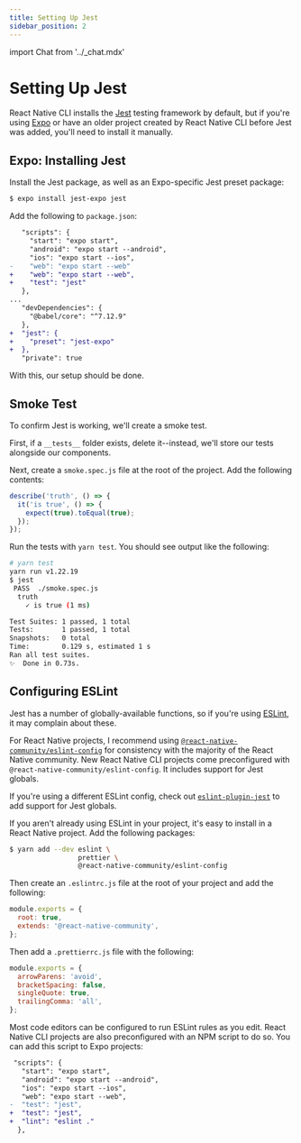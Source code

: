 ```yaml
---
title: Setting Up Jest
sidebar_position: 2
---
```

import Chat from '../_chat.mdx'

# Setting Up Jest

React Native CLI installs the [Jest][jest] testing framework by default, but if you're using [Expo][expo] or have an older project created by React Native CLI before Jest was added, you'll need to install it manually.

## Expo: Installing Jest

Install the Jest package, as well as an Expo-specific Jest preset package:

```bash
$ expo install jest-expo jest
```

Add the following to `package.json`:

```diff
   "scripts": {
     "start": "expo start",
     "android": "expo start --android",
     "ios": "expo start --ios",
-    "web": "expo start --web"
+    "web": "expo start --web",
+    "test": "jest"
   },
...
   "devDependencies": {
     "@babel/core": "^7.12.9"
   },
+  "jest": {
+    "preset": "jest-expo"
+  },
   "private": true
```

With this, our setup should be done.

## Smoke Test

To confirm Jest is working, we'll create a smoke test.

First, if a `__tests__` folder exists, delete it--instead, we'll store our tests alongside our components.

Next, create a `smoke.spec.js` file at the root of the project. Add the following contents:

```javascript
describe('truth', () => {
  it('is true', () => {
    expect(true).toEqual(true);
  });
});
```

Run the tests with `yarn test`. You should see output like the following:

```bash
# yarn test
yarn run v1.22.19
$ jest
 PASS  ./smoke.spec.js
  truth
    ✓ is true (1 ms)

Test Suites: 1 passed, 1 total
Tests:       1 passed, 1 total
Snapshots:   0 total
Time:        0.129 s, estimated 1 s
Ran all test suites.
✨  Done in 0.73s.
```

## Configuring ESLint

Jest has a number of globally-available functions, so if you're using [ESLint][eslint], it may complain about these.

For React Native projects, I recommend using [`@react-native-community/eslint-config`](https://www.npmjs.com/package/@react-native-community/eslint-config) for consistency with the majority of the React Native community. New React Native CLI projects come preconfigured with `@react-native-community/eslint-config`. It includes support for Jest globals.

If you're using a different ESLint config, check out [`eslint-plugin-jest`](https://github.com/jest-community/eslint-plugin-jest) to add support for Jest globals.

If you aren't already using ESLint in your project, it's easy to install in a React Native project. Add the following packages:

```bash
$ yarn add --dev eslint \
                 prettier \
                 @react-native-community/eslint-config
```

Then create an `.eslintrc.js` file at the root of your project and add the following:

```js
module.exports = {
  root: true,
  extends: '@react-native-community',
};
```

Then add a `.prettierrc.js` file with the following:

```js
module.exports = {
  arrowParens: 'avoid',
  bracketSpacing: false,
  singleQuote: true,
  trailingComma: 'all',
};
```

Most code editors can be configured to run ESLint rules as you edit. React Native CLI projects are also preconfigured with an NPM script to do so. You can add this script to Expo projects:

```diff
 "scripts": {
   "start": "expo start",
   "android": "expo start --android",
   "ios": "expo start --ios",
   "web": "expo start --web",
-  "test": "jest",
+  "test": "jest",
+  "lint": "eslint ."
  },
```

<Chat />

[eslint]: https://eslint.org/
[expo]: https://expo.io/
[jest]: https://jestjs.io/
